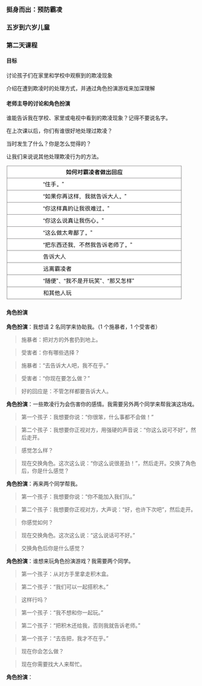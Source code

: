 ### 挺身而出：预防霸凌

### 五岁到六岁儿童

### 第二天课程

#### 目标

讨论孩子们在家里和学校中观察到的欺凌现象

介绍在遭到欺凌时的处理方式，并通过角色扮演游戏来加深理解

#### 老师主导的讨论和角色扮演

谁能告诉我在学校、家里或电视中看到的欺凌现象？记得不要说名字。

在上次课以后，你们有谁很好地处理过欺凌？

当时发生了什么？你是怎么觉得的？

让我们来说说其他处理欺凌行为的方法。

![](/assets/QQ20160728-0.png)

#### 角色扮演

**角色扮演**：我想请 2 名同学来协助我。（1 个施暴者，1 个受害者）

> 施暴者：把对方的外套扔到地上。

> 受害者：你有哪些选择？

> 施暴者：“去告诉大人吧，我不在乎。”

> 受害者：“你现在要怎么做？”

> 好的回应是：不管怎样都要告诉大人。

**角色扮演**：一些欺凌行为会伤害你的感情。我需要另外两个同学来帮我演这场戏。

> 第一个孩子：我想要你说：“你很笨，什么事都不会做！”

> 第二个孩子：我想要你正视对方，用强硬的声音说：“你这么说可不好”，然后走开。

> 感觉怎么样？

> 现在交换角色。这次这么说：“你这么说很差劲！”，然后走开。交换了角色后，你是什么感觉？

**角色扮演**：再来两个同学帮我。

> 第一个孩子：我想要你说：“你不能加入我们队。”

> 第二个孩子：我想要你正视对方，大声说：“好，也许下次吧”，然后走开。

> 你感觉如何？

> 现在交换角色。这次这么说：“这么说话可不好。”

> 交换角色后你是什么感觉？

**角色扮演**：谁想来玩角色扮演游戏？我需要两个同学。

> 第一个孩子：从对方手里拿走积木盒。

> 第二个孩子：“我们可以一起搭积木。”

> 这样行吗？

> 第一个孩子：“我不想和你一起玩。”

> 第二个孩子：“把积木还给我，否则我就告诉老师。”

> 第一个孩子：“去告把，我才不在乎。”

> 现在你会怎么做？

> 现在你需要找大人来帮忙。

**角色扮演**：
